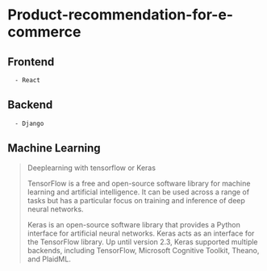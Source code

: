 # Product-recommendation-for-e-commerce
## Frontend 
      - React
## Backend 
      - Django
## Machine Learning
> Deeplearning with tensorflow or Keras
>
> TensorFlow is a free and open-source software library for machine learning and artificial intelligence. It can be used across a range of tasks but has a particular focus on training and inference of deep neural networks. 
>
> Keras is an open-source software library that provides a Python interface for artificial neural networks. Keras acts as an interface for the TensorFlow library. Up until version 2.3, Keras supported multiple backends, including TensorFlow, Microsoft Cognitive Toolkit, Theano, and PlaidML.
